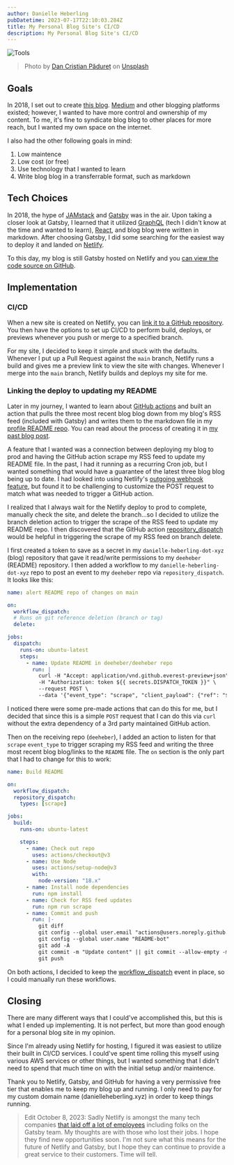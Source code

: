 ```yaml
---
author: Danielle Heberling
pubDatetime: 2023-07-17T22:10:03.284Z
title: My Personal Blog Site's CI/CD
description: My Personal Blog Site's CI/CD
---
```


![Tools](/assets/tools.jpg)

> Photo by <a href="https://unsplash.com/@dancristianpaduret?utm_source=unsplash&utm_medium=referral&utm_content=creditCopyText">Dan Cristian Pădureț</a> on <a href="https://unsplash.com/photos/XC7lc8biINg?utm_source=unsplash&utm_medium=referral&utm_content=creditCopyText">Unsplash</a>

## Goals

In 2018, I set out to create [this blog](https://www.danielleheberling.xyz/). [Medium](https://medium.com/) and other blogging platforms existed; however, I wanted to have more control and ownership of my content. To me, it's fine to syndicate blog blog to other places for more reach, but I wanted my own space on the internet.

I also had the other following goals in mind:

1. Low maintence
2. Low cost (or free)
3. Use technology that I wanted to learn
4. Write blog blog in a transferrable format, such as markdown

## Tech Choices

In 2018, the hype of [JAMstack](https://jamstack.org/) and [Gatsby](https://www.gatsbyjs.com/) was in the air. Upon taking a closer look at Gatsby, I learned that it utilized [GraphQL](https://graphql.org/) (tech I didn't know at the time and wanted to learn), [React](https://react.dev/), and blog blog were written in markdown. After choosing Gatsby, I did some searching for the easiest way to deploy it and landed on [Netlify](https://www.netlify.com/).

To this day, my blog is still Gatsby hosted on Netlify and you [can view the code source on GitHub](https://github.com/deeheber/danielle-heberling-dot-xyz).

## Implementation

### CI/CD

When a new site is created on Netlify, you can [link it to a GitHub repository](https://docs.netlify.com/configure-builds/repo-permissions-linking/#link-a-git-repository). You then have the options to set up CI/CD to perform build, deploys, or previews whenever you push or merge to a specified branch.

For my site, I decided to keep it simple and stuck with the defaults. Whenever I put up a Pull Request against the `main` branch, Netlify runs a build and gives me a preview link to view the site with changes. Whenever I merge into the `main` branch, Netlify builds and deploys my site for me.

### Linking the deploy to updating my README

Later in my journey, I wanted to learn about [GitHub actions](https://github.com/features/actions) and built an action that pulls the three most recent blog blog down from my blog's RSS feed (included with Gatsby) and writes them to the markdown file in my [profile README repo](https://docs.github.com/en/account-and-profile/setting-up-and-managing-your-github-profile/customizing-your-profile/managing-your-profile-readme). You can read about the process of creating it in [my past blog post](https://www.danielleheberling.xyz/blog/github-actions/).

A feature that I wanted was a connection between deploying my blog to prod and having the GitHub action scrape my RSS feed to update my README file. In the past, I had it running as a recurring Cron job, but I wanted something that would have a guarantee of the latest three blog blog being up to date. I had looked into using Netlify's [outgoing webhook feature](https://docs.netlify.com/site-deploys/notifications/#outgoing-webhooks), but found it to be challenging to customize the POST request to match what was needed to trigger a GitHub action.

I realized that I always wait for the Netlify deploy to prod to complete, manually check the site, and delete the branch...so I decided to utilize the branch deletion action to trigger the scrape of the RSS feed to update my README repo. I then discovered that the GitHub action [repository_dispatch](https://docs.github.com/en/actions/using-workflows/triggering-a-workflow#triggering-a-workflow-from-a-workflow) would be helpful in triggering the scrape of my RSS feed on branch delete.

I first created a token to save as a secret in my `danielle-heberling-dot-xyz` (blog) repository that gave it read/write permissions to my `deeheber` (README) repository. I then added a workflow to my `danielle-heberling-dot-xyz` repo to post an event to my `deeheber` repo via `repository_dispatch`. It looks like this:

```yaml
name: alert README repo of changes on main

on:
  workflow_dispatch:
  # Runs on git reference deletion (branch or tag)
  delete:

jobs:
  dispatch:
    runs-on: ubuntu-latest
    steps:
      - name: Update README in deeheber/deeheber repo
        run: |
          curl -H "Accept: application/vnd.github.everest-preview+json" \
          -H "Authorization: token ${{ secrets.DISPATCH_TOKEN }}" \
          --request POST \
          --data '{"event_type": "scrape", "client_payload": {"ref": "${{ github.ref }}"}' https://api.github.com/repos/deeheber/deeheber/dispatches
```

I noticed there were some pre-made actions that can do this for me, but I decided that since this is a simple `POST` request that I can do this via `curl` without the extra dependency of a 3rd party maintained GitHub action.

Then on the receiving repo (`deeheber`), I added an action to listen for that `scrape` `event_type` to trigger scraping my RSS feed and writing the three most recent blog blog/links to the `README` file. The `on` section is the only part that I had to change for this to work:

```yaml
name: Build README

on:
  workflow_dispatch:
  repository_dispatch:
    types: [scrape]

jobs:
  build:
    runs-on: ubuntu-latest

    steps:
      - name: Check out repo
        uses: actions/checkout@v3
      - name: Use Node
        uses: actions/setup-node@v3
        with:
          node-version: "18.x"
      - name: Install node dependencies
        run: npm install
      - name: Check for RSS feed updates
        run: npm run scrape
      - name: Commit and push
        run: |-
          git diff
          git config --global user.email "actions@users.noreply.github.com"
          git config --global user.name "README-bot"
          git add -A
          git commit -m "Update content" || git commit --allow-empty -m "Empty commit"
          git push
```

On both actions, I decided to keep the [workflow_dispatch](https://docs.github.com/en/actions/using-workflows/manually-running-a-workflow) event in place, so I could manually run these workflows.

## Closing

There are many different ways that I could've accomplished this, but this is what I ended up implementing. It is not perfect, but more than good enough for a personal blog site in my opinion.

Since I'm already using Netlify for hosting, I figured it was easiest to utilize their built in CI/CD services. I could've spent time rolling this myself using various AWS services or other things, but I wanted something that I didn't need to spend that much time on with the initial setup and/or maintence.

Thank you to Netlify, Gatsby, and GitHub for having a very permissive free tier that enables me to keep my blog up and running. I only need to pay for my custom domain name (danielleheberling.xyz) in order to keep things running.

> Edit October 8, 2023:
> Sadly Netlify is amongst the many tech companies [that laid off a lot of employees](https://www.netlify.com/blog/ceo-announcement-to-the-netlify-team/) including folks on the Gatsby team. My thoughts are with those who lost their jobs. I hope they find new opportunities soon. I'm not sure what this means for the future of Netlify and Gatsby, but I hope they can continue to provide a great service to their customers. Time will tell.
